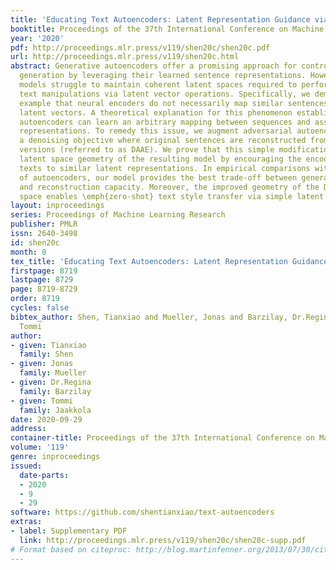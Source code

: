 ```yaml
---
title: 'Educating Text Autoencoders: Latent Representation Guidance via Denoising'
booktitle: Proceedings of the 37th International Conference on Machine Learning
year: '2020'
pdf: http://proceedings.mlr.press/v119/shen20c/shen20c.pdf
url: http://proceedings.mlr.press/v119/shen20c.html
abstract: Generative autoencoders offer a promising approach for controllable text
  generation by leveraging their learned sentence representations. However, current
  models struggle to maintain coherent latent spaces required to perform meaningful
  text manipulations via latent vector operations. Specifically, we demonstrate by
  example that neural encoders do not necessarily map similar sentences to nearby
  latent vectors. A theoretical explanation for this phenomenon establishes that high-capacity
  autoencoders can learn an arbitrary mapping between sequences and associated latent
  representations. To remedy this issue, we augment adversarial autoencoders with
  a denoising objective where original sentences are reconstructed from perturbed
  versions (referred to as DAAE). We prove that this simple modification guides the
  latent space geometry of the resulting model by encouraging the encoder to map similar
  texts to similar latent representations. In empirical comparisons with various types
  of autoencoders, our model provides the best trade-off between generation quality
  and reconstruction capacity. Moreover, the improved geometry of the DAAE latent
  space enables \emph{zero-shot} text style transfer via simple latent vector arithmetic.
layout: inproceedings
series: Proceedings of Machine Learning Research
publisher: PMLR
issn: 2640-3498
id: shen20c
month: 0
tex_title: 'Educating Text Autoencoders: Latent Representation Guidance via Denoising'
firstpage: 8719
lastpage: 8729
page: 8719-8729
order: 8719
cycles: false
bibtex_author: Shen, Tianxiao and Mueller, Jonas and Barzilay, Dr.Regina and Jaakkola,
  Tommi
author:
- given: Tianxiao
  family: Shen
- given: Jonas
  family: Mueller
- given: Dr.Regina
  family: Barzilay
- given: Tommi
  family: Jaakkola
date: 2020-09-29
address: 
container-title: Proceedings of the 37th International Conference on Machine Learning
volume: '119'
genre: inproceedings
issued:
  date-parts:
  - 2020
  - 9
  - 29
software: https://github.com/shentianxiao/text-autoencoders
extras:
- label: Supplementary PDF
  link: http://proceedings.mlr.press/v119/shen20c/shen20c-supp.pdf
# Format based on citeproc: http://blog.martinfenner.org/2013/07/30/citeproc-yaml-for-bibliographies/
---
```

